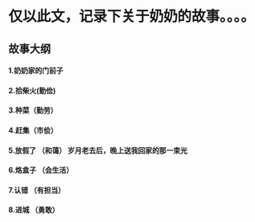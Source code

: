 # 仅以此文，记录下关于奶奶的故事。。。。
## 故事大纲
#### 1.奶奶家的门前子
#### 2.拾柴火(勤俭)
#### 3.种菜（勤劳）
#### 4.赶集（市侩）
#### 5.放假了 （和蔼） 岁月老去后，晚上送我回家的那一束光
#### 6.烙盒子 （会生活）
#### 7.认错 （有担当）
#### 8.进城 （勇敢）